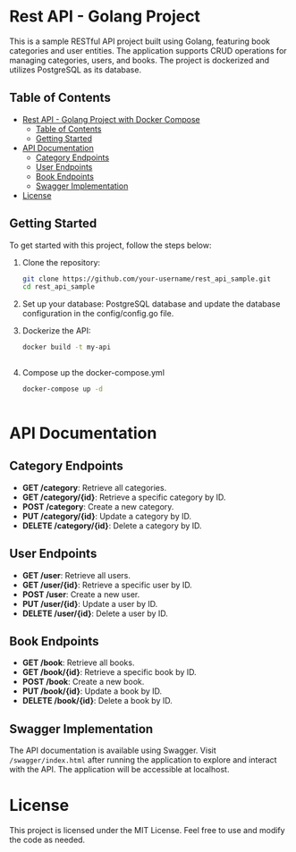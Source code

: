 # Rest API - Golang Project

This is a sample RESTful API project built using Golang, featuring book categories and user entities. The application supports CRUD operations for managing categories, users, and books. The project is dockerized and utilizes PostgreSQL as its database.

## Table of Contents

- [Rest API - Golang Project with Docker Compose](#rest-api---golang-project-with-docker-compose)
  * [Table of Contents](#table-of-contents)
  * [Getting Started](#getting-started)
- [API Documentation](#api-documentation)
  * [Category Endpoints](#category-endpoints)
  * [User Endpoints](#user-endpoints)
  * [Book Endpoints](#book-endpoints)
  * [Swagger Implementation](#swagger-implementation)
- [License](#license)


## Getting Started

To get started with this project, follow the steps below:

1. Clone the repository:

     ```bash
     git clone https://github.com/your-username/rest_api_sample.git
     cd rest_api_sample
   
2. Set up your database:
    PostgreSQL database and update the database configuration in the config/config.go file.
3. Dockerize the API:

    ```bash
    docker build -t my-api
  
4. Compose up the docker-compose.yml
   
    ```bash
    docker-compose up -d
  

# API Documentation

## Category Endpoints

- **GET /category**: Retrieve all categories.
- **GET /category/{id}**: Retrieve a specific category by ID.
- **POST /category**: Create a new category.
- **PUT /category/{id}**: Update a category by ID.
- **DELETE /category/{id}**: Delete a category by ID.

## User Endpoints

- **GET /user**: Retrieve all users.
- **GET /user/{id}**: Retrieve a specific user by ID.
- **POST /user**: Create a new user.
- **PUT /user/{id}**: Update a user by ID.
- **DELETE /user/{id}**: Delete a user by ID.

## Book Endpoints

- **GET /book**: Retrieve all books.
- **GET /book/{id}**: Retrieve a specific book by ID.
- **POST /book**: Create a new book.
- **PUT /book/{id}**: Update a book by ID.
- **DELETE /book/{id}**: Delete a book by ID.

## Swagger Implementation

The API documentation is available using Swagger. Visit `/swagger/index.html` after running the application to explore and interact with the API.
The application will be accessible at localhost.

# License
This project is licensed under the MIT License. Feel free to use and modify the code as needed.

